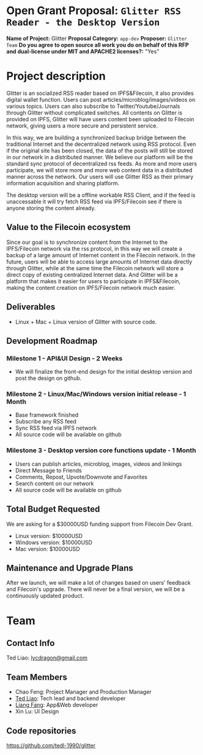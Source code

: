 # Open Grant Proposal: `Glitter RSS Reader - the Desktop Version`
**Name of Project:** Glitter
**Proposal Category:** `app-dev`
**Proposer:** `Glitter Team`
**Do you agree to open source all work you do on behalf of this RFP and dual-license under MIT and APACHE2 licenses?:** "Yes"

# Project description
Glitter is an socialized RSS reader based on IPFS&Filecoin, it also provides digital wallet function. Users can post articles/microblog/images/videos on various topics. Users can also subscribe to Twitter/Youtube/Journals through Glitter without complicated switches. All contents on Glitter is provided on IPFS, Glitter will have users content been uploaded to Filecoin network, giving users a more secure and persistent service.

In this way, we are building a synchronized backup bridge between the traditional Internet and the decentralized network using RSS protocol. Even if the original site has been closed, the data of the posts will still be stored in our network in a distributed manner. We believe our platform will be the standard sync protocol of decentralized rss feeds. As more and more users participate, we will store more and more web content data in a distributed manner across the network. Our users will use Glitter RSS as their primary information acquisition and sharing platform.

The desktop version will be a offline workable RSS Client, and if the feed is unaccessable it will try fetch RSS feed via IPFS/Filecoin see if there is anyone storing the content already.

## Value to the Filecoin ecosystem 
Since our goal is to synchronize content from the Internet to the IPFS/Filecoin network via the rss protocol, in this way we will create a backup of a large amount of Internet content in the Filecoin network. In the future, users will be able to access large amounts of Internet data directly through Glitter, while at the same time the Filecoin network will store a direct copy of existing centralized Internet data. And Glitter will be a platform that makes it easier for users to participate in IPFS&Filecoin, making the content creation on IPFS/Filecoin network much easier.

## Deliverables
- Linux + Mac + Linux version of Glitter with source code.

## Development Roadmap 

### Milestone 1 - API&UI Design - 2 Weeks
- We will finalize the front-end design for the initial desktop version and post the design on github.

### Milestone 2 - Linux/Mac/Windows version initial release - 1 Month
- Base framework finished
- Subscribe any RSS feed
- Sync RSS feed via IPFS network
- All source code will be available on github

### Milestone 3 - Desktop version core functions update - 1 Month
- Users can publish articles, microblog, images, videos and linkings
- Direct Message to Friends
- Comments, Repost, Upvote/Downvote and Favorites
- Search content on our network
- All source code will be available on github

## Total Budget Requested
We are asking for a $30000USD funding support from Filecoin Dev Grant. 
- Linux version: $10000USD
- Windows version: $10000USD
- Mac version: $10000USD

## Maintenance and Upgrade Plans
After we launch, we will make a lot of changes based on users' feedback and Filecoin's upgrade. There will never be a final version, we will be a continuously updated product.

# Team

## Contact Info
Ted Liao: lycdragon@gmail.com

## Team Members

- Chao Feng: Project Manager and Production Manager
- [Ted Liao](https://github.com/tedl-1990): Tech lead and backend developer
- [Liang Fang](https://github.com/LeonFangCN): App&Web developer
- Xin Lu: UI Design

## Code repositories
https://github.com/tedl-1990/glitter